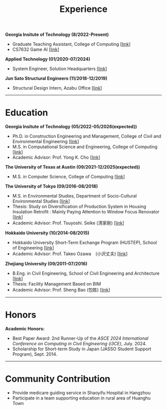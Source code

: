 ﻿---
layout: archive
title: "Experience"
permalink: /experience/index.html
author_profile: true
---



**Georgia Insitute of Technology (8/2022-Present)**

- Graduate Teaching Assistant, College of Computing [[link](https://omscs.gatech.edu/news/ta-spotlight-yilong-chen)]
- CS7632 Game AI [[link](https://omscs.gatech.edu/cs-7632-game-ai)]

**Applied Technology (01/2020-07/2024)**

- System Engineer, Solution Headquarters [[link](https://www.apptec.co.jp/solution/)]

**Jun Sato Structural Engineers (11/2018-12/2019)**

- Structural Design Intern, Azabu Office [[link](https://junsato.k.u-tokyo.ac.jp/)]





------

# Education

**Georgia Insitute of Technology (05/2022-05/2026(expected))** 

- Ph.D. in Construction Engineering and Management, College of Civil and Environmental Engineering [[link](https://ce.gatech.edu/)]
- M.S. in Computational Science and Engineering, College of Computing [[link](https://www.cc.gatech.edu/)]
- Academic Advisor: Prof. Yong K. Cho [[link](https://rical.ce.gatech.edu/)]

**The University of Texas at Austin (09/2021-12/2025(expected))**

- M.S. in Computer Science, College of Computing [[link](https://www.cs.utexas.edu/)]

**The University of Tokyo (09/2016-08/2018)**

- M.S. in Environmental Studies, Department of Socio-Cultural Environmental Studies [[link](https://sbk.k.u-tokyo.ac.jp/)]
- Thesis: Study on Diversification of Production System in Housing Insulation Retrofit : Mainly Paying Attention to Window Focus Renovator [[link](https://repository.dl.itc.u-tokyo.ac.jp/records/51546)]
- Academic Advisor: Prof. Tsuyoshi. Seike (清家剛) [[link](https://seikelab.k.u-tokyo.ac.jp/)]

**Hokkaido University (10/2014-08/2015)**

- Hokkaido University Short-Term Exchange Program (HUSTEP), School of Engineering  [[link](https://www.eng.hokudai.ac.jp/course/?c=4030)]
- Academic Advisor: Prof. Takeo Ozawa　(小沢丈夫) [[link](https://5ko201604.wixsite.com/------------architec/)]

**Zhejiang University (09/2011-07/2016)**

- B.Eng. in Civil Engineering, School of Civil Engineering and Architecture  [[link](http://ee.zju.edu.cn/)]
- Thesis: Facility Management Based on BIM
- Academic Advisor: Prof. Sheng Bao (包胜) [[link](https://person.zju.edu.cn/en/0008402)]





------

# Honors

**Academic Honors:**

- Best Paper Award: 2nd Runner-Up of the *ASCE 2024 International Conference on Computing in Civil Engineering (i3CE)*, July. 2024.
- Scholarship for Short-term Study in Japan (JASSO Student Support Program), Sept. 2014.



------

# Community Contribution

- Provide medicare guiding service in Shaoyifu Hospital in Hangzhou
- Participate in a team supporting education in rural area of Huanghu Town